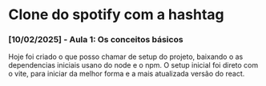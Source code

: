 # Clone do spotify com a hashtag

### [10/02/2025] - Aula 1: Os conceitos básicos

Hoje foi criado o que posso chamar de setup do projeto, baixando o as dependencias iniciais usano do node e o npm.
O setup inicial foi direto com o vite, para iniciar da melhor forma e a mais atualizada versão do react.